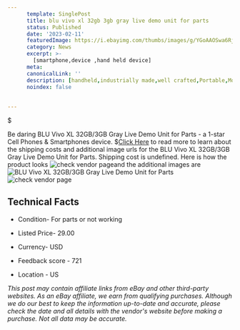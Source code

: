 ```yaml
---
      template: SinglePost
      title: blu vivo xl 32gb 3gb gray live demo unit for parts
      status: Published
      date: '2023-02-11'
      featuredImage: https://i.ebayimg.com/thumbs/images/g/YGoAAOSwa6RjxfHX/s-l225.jpg
      category: News
      excerpt: >-
        [smartphone,device ,hand held device]
      meta:
      canonicalLink: ''
      description: [handheld,industrially made,well crafted,Portable,Mobile,Compact,Convenient,Lightweight,Maneuverable,Man-portable,Miniature,Carriable,Hand-held,Light,Holdable,Transportable,Mobile device,Pocket-sized,On-the-go,Wireless,Cordless,Compact size,Convenient size, smartphone,device ,hand held device]
      noindex: false
      
        
---
```

$

Be daring BLU Vivo XL 32GB/3GB Gray Live Demo Unit for Parts - a 1-star Cell Phones & Smartphones device.
$[Click Here](https://www.ebay.com/itm/275675469313?hash=item402f89d601%3Ag%3AYGoAAOSwa6RjxfHX&mkevt=1&mkcid=1&mkrid=711-53200-19255-0&campid=%253CePNCampaignId%253E&customid=%253CreferenceId%253E&toolid=10049) to read more to learn about the shipping costs and additional image urls for the BLU Vivo XL 32GB/3GB Gray Live Demo Unit for Parts. Shipping cost is undefined. Here is how the product looks ![check vendor page](https://i.ebayimg.com/thumbs/images/g/YGoAAOSwa6RjxfHX/s-l225.jpg)and the additional images are![BLU Vivo XL 32GB/3GB Gray Live Demo Unit for Parts](https://i.ebayimg.com/images/g/YGoAAOSwa6RjxfHX/s-l1600.jpg)![check vendor page](https://origin-galleryplus.ebayimg.com/ws/web/275675469313_2_0_1/225x225.jpg,https://origin-galleryplus.ebayimg.com/ws/web/275675469313_3_0_1/225x225.jpg,https://origin-galleryplus.ebayimg.com/ws/web/275675469313_4_0_1/225x225.jpg,https://origin-galleryplus.ebayimg.com/ws/web/275675469313_5_0_1/225x225.jpg,https://origin-galleryplus.ebayimg.com/ws/web/275675469313_6_0_1/225x225.jpg,https://origin-galleryplus.ebayimg.com/ws/web/275675469313_7_0_1/225x225.jpg,https://origin-galleryplus.ebayimg.com/ws/web/275675469313_8_0_1/225x225.jpg,https://origin-galleryplus.ebayimg.com/ws/web/275675469313_9_0_1/225x225.jpg,https://origin-galleryplus.ebayimg.com/ws/web/275675469313_10_0_1/225x225.jpg,https://origin-galleryplus.ebayimg.com/ws/web/275675469313_11_0_1/225x225.jpg,https://origin-galleryplus.ebayimg.com/ws/web/275675469313_12_0_1/225x225.jpg,https://origin-galleryplus.ebayimg.com/ws/web/275675469313_13_0_1/225x225.jpg,https://origin-galleryplus.ebayimg.com/ws/web/275675469313_14_0_1/225x225.jpg,https://origin-galleryplus.ebayimg.com/ws/web/275675469313_15_0_1/225x225.jpg,https://origin-galleryplus.ebayimg.com/ws/web/275675469313_16_0_1/225x225.jpg,https://origin-galleryplus.ebayimg.com/ws/web/275675469313_17_0_1/225x225.jpg,https://origin-galleryplus.ebayimg.com/ws/web/275675469313_18_0_1/225x225.jpg,https://origin-galleryplus.ebayimg.com/ws/web/275675469313_19_0_1/225x225.jpg,https://origin-galleryplus.ebayimg.com/ws/web/275675469313_20_0_1/225x225.jpg)



 ## Technical Facts 



     
      

 - Condition- For parts or not working 


      

 - Listed Price- 29.00 


      

 - Currency- USD 


      

 - Feedback score - 721 


      

 - Location - US 


      
      

 *_This post may contain affiliate links from eBay and other third-party websites. As an eBay affiliate, we earn from qualifying purchases. Although we do our best to keep the information up-to-date and accurate, please check the date and all details with the vendor's website before making a purchase. Not all data may be accurate._*






